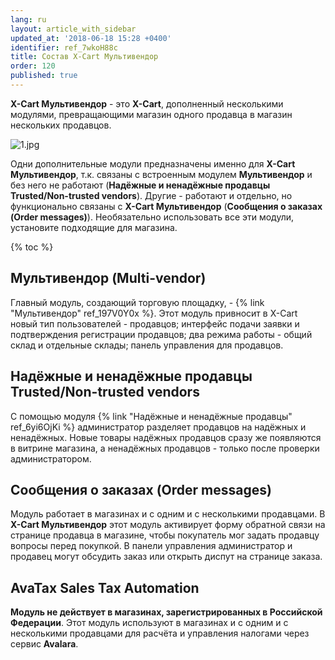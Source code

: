 ```yaml
---
lang: ru
layout: article_with_sidebar
updated_at: '2018-06-18 15:28 +0400'
identifier: ref_7wkoH88c
title: Состав X-Cart Мультивендор
order: 120
published: true
---
```

**X-Cart Мультивендор** - это **X-Cart**, дополненный несколькими модулями, превращающими магазин одного продавца в магазин нескольких продавцов. 

![1.jpg]({{site.baseurl}}/attachments/ref_7wkoH88c/1.jpg)

Одни дополнительные модули предназначены именно для **X-Cart Мультивендор**, т.к. связаны с встроенным модулем **Мультивендор** и без него не работают (**Надёжные и ненадёжные продавцы Trusted/Non-trusted vendors**). Другие - работают и отдельно, но функционально связаны с **X-Cart Мультивендор** (**Сообщения о заказах (Order messages)**). Необязательно использовать все эти модули, установите подходящие для магазина.

{% toc %}

## Мультивендор (Multi-vendor)

Главный модуль, создающий торговую площадку, - {% link "Мультивендор" ref_197V0Y0x %}. Этот модуль привносит в X-Cart новый тип пользователей - продавцов; интерфейс подачи заявки и подтверждения регистрации продавцов; два режима работы - общий склад и отдельные склады; панель управления для продавцов.

## Надёжные и ненадёжные продавцы Trusted/Non-trusted vendors

 С помощью модуля {% link "Надёжные и ненадёжные продавцы" ref_6yi6OjKi %} администратор разделяет продавцов на надёжных и ненадёжных. Новые товары надёжных продавцов сразу же появляются в витрине магазина, а ненадёжных продавцов - только после проверки администратором. 
 
## Сообщения о заказах (Order messages)
 
Модуль работает в магазинах и с одним и с несколькими продавцами. В **X-Cart Мультивендор** этот модуль активирует форму обратной связи на странице продавца в магазине, чтобы покупатель мог задать продавцу вопросы перед покупкой. В панели управления администратор и продавец могут обсудить заказ или открыть диспут на странице заказа.
   
## AvaTax Sales Tax Automation

**Модуль не действует в магазинах, зарегистрированных в Российской Федерации**. Этот модуль используют в магазинах и с одним и с несколькими продавцами для расчёта и управления налогами через сервис **Avalara**.
